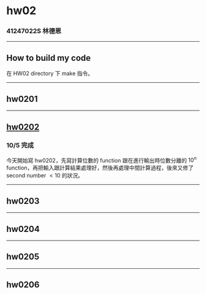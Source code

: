hw02
===

### 41247022S 林德恩

---

## How to build my code
在 HW02 directory 下 make 指令。

---

## hw0201

---

## [hw0202](./hw0202/)

### 10/5 完成
今天開始寫 hw0202，先寫計算位數的 function 跟在進行輸出時位數分離的 $10^n$ function，再把輸入跟計算結果處理好，然後再處理中間計算過程，後來又修了 second number $\lt 10$ 的狀況。

---

## hw0203

---

## hw0204

---

## hw0205

---

## hw0206
